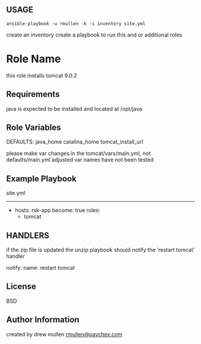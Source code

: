 USAGE
-----

`ansible-playbook -u rmullen -k -i inventory site.yml`

create an inventory
create a playbook to run this and or additional roles


Role Name
=========

this role installs tomcat 9.0.2

Requirements
------------

java is expected to be installed and located at /opt/java

Role Variables
--------------

DEFAULTS:
java_home
catalina_home
tomcat_install_url

please make var changes in the tomcat/vars/main.yml, not defaults/main.yml
adjusted var names have not been tested

Example Playbook
----------------

site.yml

---

- hosts: rsk-app
  become: true
  roles:
    - tomcat


HANDLERS
--------
if the zip file is updated the unzip playbook should notify the 'restart tomcat' handler

notify:
name: restart tomcat


License
-------

BSD

Author Information
------------------

created by drew mullen rmullen@paychex.com
